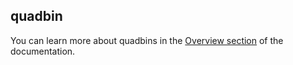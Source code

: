 ## quadbin

<div class="badges"><div class="core"></div></div>

You can learn more about quadbins in the [Overview section](/analytics-toolbox-bigquery/overview/spatial-indexes/#quadbin) of the documentation.
